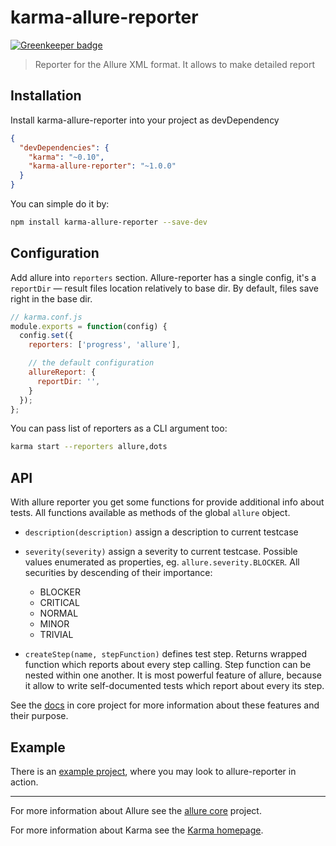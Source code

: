# karma-allure-reporter

[![Greenkeeper badge](https://badges.greenkeeper.io/hicom150/allure-karma.svg)](https://greenkeeper.io/)

> Reporter for the Allure XML format. It allows to make detailed report

## Installation

Install karma-allure-reporter into your project as devDependency
```json
{
  "devDependencies": {
    "karma": "~0.10",
    "karma-allure-reporter": "~1.0.0"
  }
}
```

You can simple do it by:
```bash
npm install karma-allure-reporter --save-dev
```

## Configuration

Add allure into `reporters` section.
Allure-reporter has a single config, it's a `reportDir` &mdash; result files location relatively to base dir. By default,
files save right in the base dir.

```js
// karma.conf.js
module.exports = function(config) {
  config.set({
    reporters: ['progress', 'allure'],

    // the default configuration
    allureReport: {
      reportDir: '',
    }
  });
};
```

You can pass list of reporters as a CLI argument too:
```bash
karma start --reporters allure,dots
```

## API

With allure reporter you get some functions for provide additional info about tests. All functions available as methods
of the global `allure` object.

* `description(description)` assign a description to current testcase
* `severity(severity)` assign a severity to current testcase. Possible values enumerated as properties,
eg. `allure.severity.BLOCKER`. All securities by descending of their importance:
    * BLOCKER
    * CRITICAL
    * NORMAL
    * MINOR
    * TRIVIAL

* `createStep(name, stepFunction)` defines test step. Returns wrapped function which reports
about every step calling. Step function can be nested within one another. It is most powerful feature of allure, because
it allow to write self-documented tests which report about every its step.

See the [docs] in core project for more information about these features and their purpose.

## Example

There is an [example project], where you may look to allure-reporter in action.

----

For more information about Allure see the [allure core] project.

For more information about Karma see the [Karma homepage].


[Karma homepage]: http://karma-runner.github.com


[allure core]: https://github.com/allure-framework/allure
[example project]: https://github.com/allure-examples/allure-karma-example
[docs]: https://github.com/allure-framework/allure/blob/master/docs/dictionary.md
